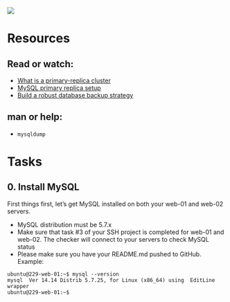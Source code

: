 <img src="https://s3.amazonaws.com/intranet-projects-files/holbertonschool-sysadmin_devops/280/KkrkDHT.png">

# Resources

## Read or watch:

* [What is a primary-replica cluster](https://www.digitalocean.com/community/tutorials/how-to-choose-a-redundancy-plan-to-ensure-high-availability#sql-replication)
* [MySQL primary replica setup](https://www.digitalocean.com/community/tutorials/how-to-set-up-replication-in-mysql)
* [Build a robust database backup strategy](https://www.databasejournal.com/ms-sql/developing-a-sql-server-backup-strategy/)

## man or help:

* `mysqldump`

# Tasks

## 0. Install MySQL
First things first, let’s get MySQL installed on both your web-01 and web-02 servers.

* MySQL distribution must be 5.7.x
* Make sure that task #3 of your SSH project is completed for web-01 and web-02. The checker will connect to your servers to check MySQL status
* Please make sure you have your README.md pushed to GitHub.
Example:

```
ubuntu@229-web-01:~$ mysql --version
mysql  Ver 14.14 Distrib 5.7.25, for Linux (x86_64) using  EditLine wrapper
ubuntu@229-web-01:~$
```


